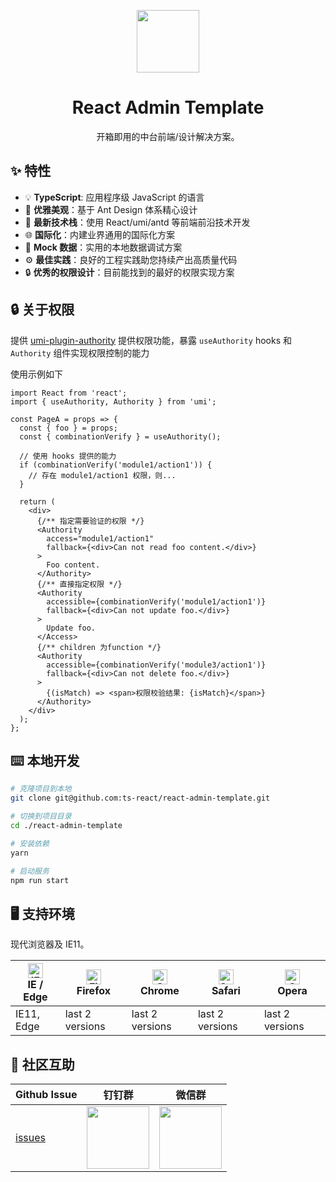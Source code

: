 <p align="center">
  <a href="https://github.com/ts-react/react-admin-template">
    <img width="100" src="https://github.com/ts-react/react-admin-template/blob/gh-pages/assets/logo.svg">
  </a>
</p>

<h1 align="center">React Admin Template</h1>

<div align="center">
开箱即用的中台前端/设计解决方案。
</div>

## ✨ 特性

- 💡 **TypeScript**: 应用程序级 JavaScript 的语言
- 💎 **优雅美观**：基于 Ant Design 体系精心设计
- 🚀 **最新技术栈**：使用 React/umi/antd 等前端前沿技术开发
- 🌐 **国际化**：内建业界通用的国际化方案
- 🔢 **Mock 数据**：实用的本地数据调试方案
- ⚙️  **最佳实践**：良好的工程实践助您持续产出高质量代码
- 🔒 **优秀的权限设计**：目前能找到的最好的权限实现方案

## 🔒 关于权限

提供 [umi-plugin-authority](https://github.com/alitajs/umi-plugins/tree/master/packages/umi-plugin-authority) 提供权限功能，暴露 `useAuthority` hooks 和 `Authority` 组件实现权限控制的能力

使用示例如下

```tsx
import React from 'react';
import { useAuthority, Authority } from 'umi';

const PageA = props => {
  const { foo } = props;
  const { combinationVerify } = useAuthority();
 
  // 使用 hooks 提供的能力  
  if (combinationVerify('module1/action1')) {
    // 存在 module1/action1 权限，则...
  }
  
  return (
    <div>
      {/** 指定需要验证的权限 */}
      <Authority
        access="module1/action1"
        fallback={<div>Can not read foo content.</div>}
      >
        Foo content.
      </Authority>
      {/** 直接指定权限 */}
      <Authority
        accessible={combinationVerify('module1/action1')}
        fallback={<div>Can not update foo.</div>}
      >
        Update foo.
      </Access>
      {/** children 为function */}
      <Authority
        accessible={combinationVerify('module3/action1')}
        fallback={<div>Can not delete foo.</div>}
      >
        {(isMatch) => <span>权限校验结果: {isMatch}</span>}
      </Authority>
    </div>
  );
};
```

## ⌨️ 本地开发

```sh
# 克隆项目到本地
git clone git@github.com:ts-react/react-admin-template.git

# 切换到项目目录
cd ./react-admin-template

# 安装依赖
yarn

# 启动服务
npm run start
```

## 🖥  支持环境

现代浏览器及 IE11。

| [<img src="https://raw.githubusercontent.com/alrra/browser-logos/master/src/edge/edge_48x48.png" alt="IE / Edge" width="24px" height="24px" />](http://godban.github.io/browsers-support-badges/)</br>IE / Edge | [<img src="https://raw.githubusercontent.com/alrra/browser-logos/master/src/firefox/firefox_48x48.png" alt="Firefox" width="24px" height="24px" />](http://godban.github.io/browsers-support-badges/)</br>Firefox | [<img src="https://raw.githubusercontent.com/alrra/browser-logos/master/src/chrome/chrome_48x48.png" alt="Chrome" width="24px" height="24px" />](http://godban.github.io/browsers-support-badges/)</br>Chrome | [<img src="https://raw.githubusercontent.com/alrra/browser-logos/master/src/safari/safari_48x48.png" alt="Safari" width="24px" height="24px" />](http://godban.github.io/browsers-support-badges/)</br>Safari | [<img src="https://raw.githubusercontent.com/alrra/browser-logos/master/src/opera/opera_48x48.png" alt="Opera" width="24px" height="24px" />](http://godban.github.io/browsers-support-badges/)</br>Opera |
| --- | --- | --- | --- | --- |
| IE11, Edge | last 2 versions | last 2 versions | last 2 versions | last 2 versions |

## 🌟 社区互助

| Github Issue                                      | 钉钉群                                                                                     | 微信群                                                                                   |
| ------------------------------------------------- | ------------------------------------------------------------------------------------------ | ---------------------------------------------------------------------------------------- |
| [issues](https://github.com/ts-react/react-admin-template/issues) | <img src="https://github.com/alitajs/alita/blob/master/public/dingding.png" width="100" /> | <img src="https://github.com/alitajs/alita/blob/master/public/wechat.png" width="100" /> |
